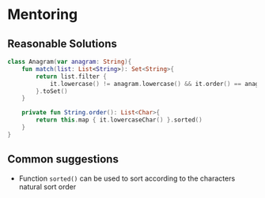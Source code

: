 # Mentoring

## Reasonable Solutions

```kotlin
class Anagram(var anagram: String){
    fun match(list: List<String>): Set<String>{
        return list.filter {
            it.lowercase() != anagram.lowercase() && it.order() == anagram.order()
        }.toSet()
    }

    private fun String.order(): List<Char>{
        return this.map { it.lowercaseChar() }.sorted()
    }
}
```

## Common suggestions

* Function `sorted()` can be used to sort according to the characters natural sort order
